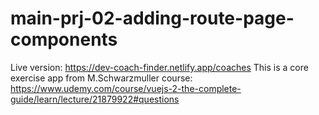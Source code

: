 # main-prj-02-adding-route-page-components
Live version: https://dev-coach-finder.netlify.app/coaches
This is a core exercise app from M.Schwarzmuller course: https://www.udemy.com/course/vuejs-2-the-complete-guide/learn/lecture/21879922#questions
